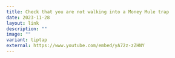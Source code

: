 ```yaml
---
title: Check that you are not walking into a Money Mule trap
date: 2023-11-28
layout: link
description: ""
image: ""
variant: tiptap
external: https://www.youtube.com/embed/yA72z-zZHNY
---
```

